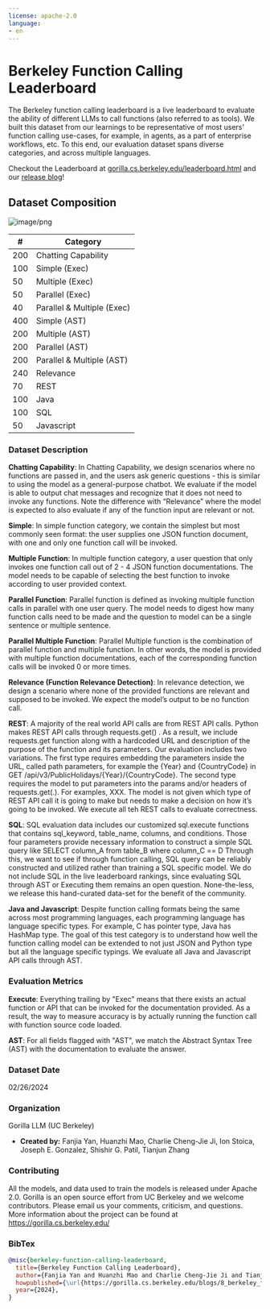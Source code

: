 ```yaml
---
license: apache-2.0
language:
- en
---
```

# Berkeley Function Calling Leaderboard 

<!-- Provide a quick summary of the dataset. -->

The Berkeley function calling leaderboard is a live leaderboard to evaluate the ability of different LLMs to call functions (also referred to as tools). 
We built this dataset from our learnings to be representative of most users' function calling use-cases, for example, in agents, as a part of enterprise workflows, etc. 
To this end, our evaluation dataset spans diverse categories, and across multiple languages. 

Checkout the Leaderboard at [gorilla.cs.berkeley.edu/leaderboard.html](https://gorilla.cs.berkeley.edu/leaderboard.html) 
and our [release blog](https://gorilla.cs.berkeley.edu/blogs/8_berkeley_function_leaderboard.html)!



## Dataset Composition

![image/png](https://cdn-uploads.huggingface.co/production/uploads/63814d392dd1f3e7bf59862f/IE-HwJL1OUSi-Tc2fT-oo.png)

| # | Category |
|---|----------|
|200 |	Chatting Capability|
|100 |	Simple (Exec)|
|50  |	Multiple (Exec)|
|50  |	Parallel (Exec)|
|40  |	Parallel & Multiple (Exec)|
|400 |	Simple (AST)|
|200 |	Multiple (AST)|
|200 |	Parallel (AST)|
|200 |	Parallel & Multiple (AST)|
|240 |	Relevance|
|70  |	REST|
|100 |	Java|
|100 |	SQL|
|50  |	Javascript|



### Dataset Description

**Chatting Capability**: In Chatting Capability, we design scenarios where no functions are passed in, and the users ask generic questions - this is similar to using the model as a general-purpose chatbot. We evaluate if the model is able to output chat messages and recognize that it does not need to invoke any functions. Note the difference with “Relevance” where the model is expected to also evaluate if any of the function input are relevant or not.

**Simple**: In simple function category, we contain the simplest but most commonly seen format: the user supplies one JSON function document, with one and only one function call will be invoked. 

**Multiple Function**: In multiple function category, a user question that only invokes one function call out of 2 - 4 JSON function documentations. The model needs to be capable of selecting the best function to invoke according to user provided context.

**Parallel Function**: Parallel function is defined as invoking multiple function calls in parallel with one user query. The model needs to digest how many function calls need to be made and the question to model can be a single sentence or multiple sentence.

**Parallel Multiple Function**: Parallel Multiple function is the combination of parallel function and multiple function. In other words, the model is provided with multiple function documentations, each of the corresponding function calls will be invoked 0 or more times. 

**Relevance (Function Relevance Detection)**: In relevance detection, we design a scenario where none of the provided functions are relevant and supposed to be invoked. We expect the model’s output to be no function call. 

**REST**: A majority of the real world API calls are from REST API calls. Python makes REST API calls through requests.get() . As a result, we include requests.get function along with a hardcoded URL and description of the purpose of the function and its parameters. Our evaluation includes two variations. The first type requires embedding the parameters inside the URL, called path parameters, for example the {Year} and {CountryCode} in  GET /api/v3/PublicHolidays/{Year}/{CountryCode}. The second type requires the model to put parameters into the params and/or headers of requests.get(.). For examples, XXX. The model is not given which type of REST API call it is going to make but needs to make a decision on how it’s going to be invoked. 
We execute all teh REST calls to evaluate correctness. 

**SQL**: SQL evaluation data includes our customized sql.execute functions that contains sql_keyword, table_name, columns, and conditions. Those four parameters provide necessary information to construct a simple SQL query like SELECT column_A from table_B where column_C == D Through this, we want to see if through function calling, SQL query can be reliably constructed and utilized rather than training a SQL specific model. 
We do not include SQL in the live leaderboard rankings, since evaluating SQL through AST or Executing them remains an open question. None-the-less, we release this hand-curated data-set 
for the benefit of the community. 

**Java and Javascript**: Despite function calling formats being the same across most programming languages, each programming language has language specific types. For example, C has pointer type, Java has HashMap type. The goal of this test category is to understand how well the function calling model can be extended to not just JSON and Python type but all the language specific typings.
We evaluate all Java and Javascript API calls through AST. 

### Evaluation Metrics

**Execute**: Everything trailing by "Exec" means that there exists an actual function or API that can be invoked for the documentation provided. As a result, the way to measure accuracy is by actually running the function call with function source code loaded.

**AST**: For all fields flagged with "AST", we match the Abstract Syntax Tree (AST) with the documentation to evaluate the answer. 




### Dataset Date

02/26/2024
 

### Organization

Gorilla LLM (UC Berkeley)

- **Created by:** Fanjia Yan, Huanzhi Mao, Charlie Cheng-Jie Ji, Ion Stoica, Joseph E. Gonzalez, Shishir G. Patil, Tianjun Zhang


### Contributing

All the models, and data used to train the models is released under Apache 2.0. 
Gorilla is an open source effort from UC Berkeley and we welcome contributors. 
Please email us your comments, criticism, and questions. 
More information about the project can be found at https://gorilla.cs.berkeley.edu/

### BibTex

```bibtex
@misc{berkeley-function-calling-leaderboard,
  title={Berkeley Function Calling Leaderboard},
  author={Fanjia Yan and Huanzhi Mao and Charlie Cheng-Jie Ji and Tianjun Zhang and Shishir G. Patil and Ion Stoica and Joseph E. Gonzalez},
  howpublished={\url{https://gorilla.cs.berkeley.edu/blogs/8_berkeley_function_calling_leaderboard.html}},
  year={2024},
}
```
